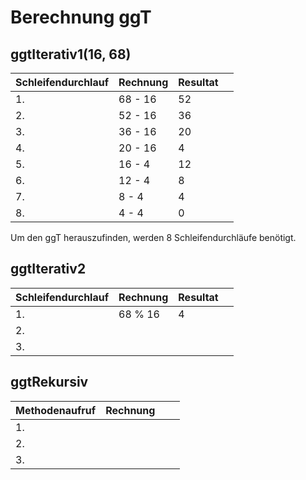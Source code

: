 # Berechnung ggT

## ggtIterativ1(16, 68)

| Schleifendurchlauf | Rechnung | Resultat |     |
|--------------------|----------|----------|-----|
| 1.                 | 68 - 16  | 52       |     |
| 2.                 | 52 - 16  | 36       |     |
| 3.                 | 36 - 16  | 20       |     |
| 4.                 | 20 - 16  | 4        |     |
| 5.                 | 16 - 4   | 12       |     |
| 6.                 | 12 - 4   | 8        |     |
| 7.                 | 8 - 4    | 4        |     |
| 8.                 | 4 - 4    | 0        |     |

Um den ggT herauszufinden, werden 8 Schleifendurchläufe benötigt.

## ggtIterativ2

| Schleifendurchlauf | Rechnung | Resultat |     |
|--------------------|----------|----------|-----|
| 1.                 | 68 % 16  | 4        |     |
| 2.                 |          |          |     |
| 3.                 |          |          |     |            


## ggtRekursiv

| Methodenaufruf | Rechnung |           |     |
|----------------|----------|-----------|-----|
| 1.             |          |           |     |
| 2.             |          |           |     |
| 3.             |          |           |     |            